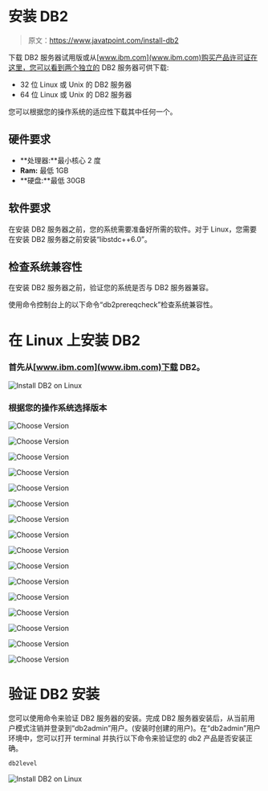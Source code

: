 # 安装 DB2

> 原文：<https://www.javatpoint.com/install-db2>

下载 DB2 服务器试用版或从[www.ibm.com](www.ibm.com)购买产品许可证在这里，您可以看到两个独立的 DB2 服务器可供下载:

*   32 位 Linux 或 Unix 的 DB2 服务器
*   64 位 Linux 或 Unix 的 DB2 服务器

您可以根据您的操作系统的适应性下载其中任何一个。

## 硬件要求

*   **处理器:**最小核心 2 度
*   **Ram:** 最低 1GB
*   **硬盘:**最低 30GB

## 软件要求

在安装 DB2 服务器之前，您的系统需要准备好所需的软件。对于 Linux，您需要在安装 DB2 服务器之前安装“libstdc++6.0”。

## 检查系统兼容性

在安装 DB2 服务器之前，验证您的系统是否与 DB2 服务器兼容。

使用命令控制台上的以下命令“db2prereqcheck”检查系统兼容性。

# 在 Linux 上安装 DB2

### 首先从[www.ibm.com](www.ibm.com)下载 DB2。

![Install DB2 on Linux](img/3c2cd63ef5cb7fb2f08fc7e13fa8e65e.png)

### 根据您的操作系统选择版本

![Choose Version](img/6a519590a246c241d3b9620422b53b9e.png)

![Choose Version](img/e32bdbc091a4959bd76260bb6cf65cb9.png)

![Choose Version](img/7492e5d0e12733429af992343af57d97.png)

![Choose Version](img/b414fee7b0aad34302624d1fc7d7fc4d.png)

![Choose Version](img/3d7b7d7daac9b3b1c489b8fe492833ad.png)

![Choose Version](img/acb5a4b3b3ccd4831423808bb2e24d7c.png)

![Choose Version](img/e2ecd87f660e0dc6497fcb6ba872680d.png)

![Choose Version](img/4baeb13673e5cf48626663f864417e30.png)

![Choose Version](img/9d47670e277edcf732628383667dbd05.png)

![Choose Version](img/0776a45c3519dd124d3a3e094fe64e3c.png)

![Choose Version](img/6ca68c3ef18a02517ffdad9bc79a7021.png)

![Choose Version](img/5a3a1448ecc9b157ec0705e4d7e45a19.png)

![Choose Version](img/351c2feef7d696bb1f7224b8f068bbbf.png)

![Choose Version](img/271fb0a456ffec4e38d55366a6014b79.png)

![Choose Version](img/4f1c21e36702a28ba04025f1edd8c4f5.png)

![Choose Version](img/1cd9b63a37d0d00cfd1414f2b985899a.png)

# 验证 DB2 安装

您可以使用命令来验证 DB2 服务器的安装。完成 DB2 服务器安装后，从当前用户模式注销并登录到“db2admin”用户。(安装时创建的用户)。在“db2admin”用户环境中，您可以打开 terminal 并执行以下命令来验证您的 db2 产品是否安装正确。

```sql
db2level 

```

![Install DB2 on Linux](img/c2682a53465e7ccf4223c44562443edb.png)